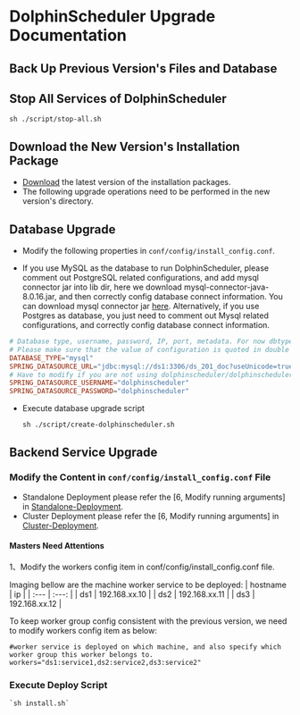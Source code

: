 # DolphinScheduler Upgrade Documentation

## Back Up Previous Version's Files and Database

## Stop All Services of DolphinScheduler

 `sh ./script/stop-all.sh`

## Download the New Version's Installation Package

- [Download](/en-us/download/download.html) the latest version of the installation packages.
- The following upgrade operations need to be performed in the new version's directory.

## Database Upgrade
- Modify the following properties in `conf/config/install_config.conf`.

- If you use MySQL as the database to run DolphinScheduler, please comment out PostgreSQL related configurations, and add mysql connector jar into lib dir, here we download mysql-connector-java-8.0.16.jar, and then correctly config database connect information. You can download mysql connector jar [here](https://downloads.MySQL.com/archives/c-j/). Alternatively, if you use Postgres as database, you just need to comment out Mysql related configurations, and correctly config database connect information.

```conf
# Database type, username, password, IP, port, metadata. For now dbtype supports `mysql` and `postgresql`, `H2`
# Please make sure that the value of configuration is quoted in double quotation marks, otherwise may not take effect
DATABASE_TYPE="mysql"
SPRING_DATASOURCE_URL="jdbc:mysql://ds1:3306/ds_201_doc?useUnicode=true&characterEncoding=UTF-8"
# Have to modify if you are not using dolphinscheduler/dolphinscheduler as your username and password
SPRING_DATASOURCE_USERNAME="dolphinscheduler"
SPRING_DATASOURCE_PASSWORD="dolphinscheduler"
```

- Execute database upgrade script

    `sh ./script/create-dolphinscheduler.sh`

## Backend Service Upgrade

### Modify the Content in `conf/config/install_config.conf` File
- Standalone Deployment please refer the [6, Modify running arguments] in [Standalone-Deployment](./installation/standalone.md).
- Cluster Deployment please refer the [6, Modify running arguments] in [Cluster-Deployment](./installation/cluster.md).

#### Masters Need Attentions

1、Modify the workers config item in conf/config/install_config.conf file.

Imaging bellow are the machine worker service to be deployed:
| hostname | ip |
| :---  | :---:  |
| ds1   | 192.168.xx.10     |
| ds2   | 192.168.xx.11     |
| ds3   | 192.168.xx.12     |

To keep worker group config consistent with the previous version, we need to modify workers config item as below:

```shell
#worker service is deployed on which machine, and also specify which worker group this worker belongs to. 
workers="ds1:service1,ds2:service2,ds3:service2"
```

### Execute Deploy Script
```shell
`sh install.sh`
```


